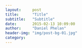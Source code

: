 ```yaml
---
layout:     post
title:      "Title"
subtitle:   "Subtitle"
date:       2015-02-13 10:09:00
author:     "Daniel Phelan"
header-img: "img/post-bg-01.jpg"
category:
---
```

